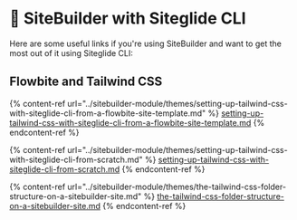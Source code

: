# 🧞 SiteBuilder with Siteglide CLI

Here are some useful links if you're using SiteBuilder and want to get the most out of it using Siteglide CLI:

## Flowbite and Tailwind CSS

{% content-ref url="../sitebuilder-module/themes/setting-up-tailwind-css-with-siteglide-cli-from-a-flowbite-site-template.md" %}
[setting-up-tailwind-css-with-siteglide-cli-from-a-flowbite-site-template.md](../sitebuilder-module/themes/setting-up-tailwind-css-with-siteglide-cli-from-a-flowbite-site-template.md)
{% endcontent-ref %}

{% content-ref url="../sitebuilder-module/themes/setting-up-tailwind-css-with-siteglide-cli-from-scratch.md" %}
[setting-up-tailwind-css-with-siteglide-cli-from-scratch.md](../sitebuilder-module/themes/setting-up-tailwind-css-with-siteglide-cli-from-scratch.md)
{% endcontent-ref %}

{% content-ref url="../sitebuilder-module/themes/the-tailwind-css-folder-structure-on-a-sitebuilder-site.md" %}
[the-tailwind-css-folder-structure-on-a-sitebuilder-site.md](../sitebuilder-module/themes/the-tailwind-css-folder-structure-on-a-sitebuilder-site.md)
{% endcontent-ref %}
